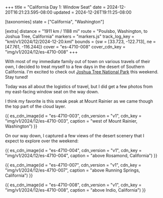 +++
title = "California Day 1: Window Seat"
date = 2024-12-20T16:21:23.595-08:00
updated = 2024-12-26T19:11:25-08:00

[taxonomies]
state = ["California", "Washington"]

[extra]
distance = "1911 km / 1188 mi"
route = "Poulsbo, Washington, to Joshua Tree, California"
markers = "markers.js"
track_log_key = "kml/v1/2024/12/2024-12-20.kml"
bounds = {sw = [33.723, -122.713], ne = [47.761, -116.244]}
cover = "es-4710-008"
cover_cdn_key = "img/v1/2024/12/es-4710-008"
+++

With most of my immediate family out of town on various travels of their own, I decided to treat myself to a few days in the desert of Southern California. I'm excited to check out [Joshua Tree National Park](https://www.nps.gov/jotr/index.htm) this weekend. Stay tuned!

<!-- more -->

Today was all about the logistics of travel, but I did get a few photos from my east-facing window seat on the way down.

I think my favorite is this sneak peak at Mount Rainier as we came though the top part of the cloud layer.

{{ es_cdn_image(id = "es-4710-003", cdn_version = "v1", cdn_key = "img/v1/2024/12/es-4710-003", caption = "west of Mount Rainier, Washington") }}

On our way down, I captured a few views of the desert scenery that I expect to explore over the weekend:

{{ es_cdn_image(id = "es-4710-004", cdn_version = "v1", cdn_key = "img/v1/2024/12/es-4710-004", caption = "above Rosamond, California") }}

{{ es_cdn_image(id = "es-4710-007", cdn_version = "v1", cdn_key = "img/v1/2024/12/es-4710-007", caption = "above Running Springs, California") }}

{{ es_cdn_image(id = "es-4710-008", cdn_version = "v1", cdn_key = "img/v1/2024/12/es-4710-008", caption = "above Indio, California") }}
